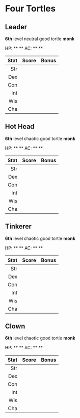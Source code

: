 # Four Tortles

## Leader

**6th** level neutral good tortle **monk**

HP: ** ** AC: ** **

| Stat | Score | Bonus |
| ---: | ----: | ----: |
| Str |  |  |
| Dex |  |  |
| Con |  |  |
| Int |  |  |
| Wis |  |  |
| Cha |  |  |

## Hot Head

**6th** level chaotic good tortle **monk**

HP: ** ** AC: ** **

| Stat | Score | Bonus |
| ---: | ----: | ----: |
| Str |  |  |
| Dex |  |  |
| Con |  |  |
| Int |  |  |
| Wis |  |  |
| Cha |  |  |

## Tinkerer

**6th** level chaotic good tortle **monk**

HP: ** ** AC: ** **

| Stat | Score | Bonus |
| ---: | ----: | ----: |
| Str |  |  |
| Dex |  |  |
| Con |  |  |
| Int |  |  |
| Wis |  |  |
| Cha |  |  |

## Clown

**6th** level chaotic good tortle **monk**

HP: ** ** AC: ** **

| Stat | Score | Bonus |
| ---: | ----: | ----: |
| Str |  |  |
| Dex |  |  |
| Con |  |  |
| Int |  |  |
| Wis |  |  |
| Cha |  |  |

